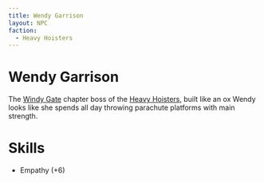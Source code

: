 ```yaml
---
title: Wendy Garrison
layout: NPC
faction:
  - Heavy Hoisters
---
```


# Wendy Garrison
The [Windy Gate](/FATE_in_the_BAWG/locations/Windy_Gate.html) chapter boss of the [Heavy Hoisters](/FATE_in_the_BAWG/factions/heavy_hoisters.html), built like an ox Wendy looks like she spends all day throwing parachute platforms with main strength.

# Skills
- Empathy (+6)
